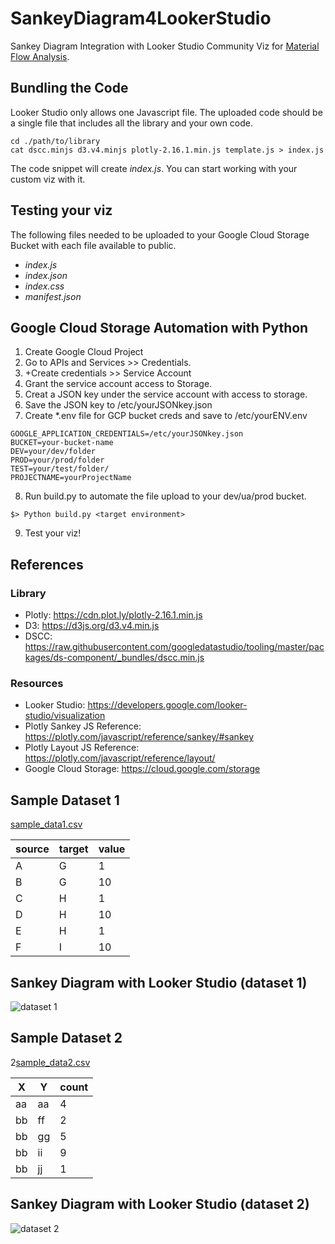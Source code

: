 # SankeyDiagram4LookerStudio
Sankey Diagram Integration with Looker Studio Community Viz for [Material Flow Analysis](https://en.wikipedia.org/wiki/Material_flow_analysis).


## Bundling the Code

Looker Studio only allows one Javascript file. The uploaded code should be a single file that includes all the library and your own code.  

~~~
cd ./path/to/library
cat dscc.minjs d3.v4.minjs plotly-2.16.1.min.js template.js > index.js
~~~
The code snippet will create <i>index.js</i>. You can start working with your custom viz with it.

## Testing your viz
The following files needed to be uploaded to your Google Cloud Storage Bucket with each file available to public.
- <i>index.js</i>
- <i>index.json</i>
- <i>index.css</i>
- <i>manifest.json</i>

## Google Cloud Storage Automation with Python

1. Create Google Cloud Project
2. Go to APIs and Services >> Credentials.  
3. +Create credentials >> Service Account
4. Grant the service account access to Storage.
5. Creat a JSON key under the service account with access to storage.
6. Save the JSON key to /etc/yourJSONkey.json
7. Create *.env file for GCP bucket creds and save to /etc/yourENV.env
~~~
GOOGLE_APPLICATION_CREDENTIALS=/etc/yourJSONkey.json
BUCKET=your-bucket-name
DEV=your/dev/folder
PROD=your/prod/folder
TEST=your/test/folder/
PROJECTNAME=yourProjectName
~~~
8. Run build.py to automate the file upload to your dev/ua/prod bucket.  
~~~
$> Python build.py <target environment>
~~~
9. Test your viz!




## References

### Library
- Plotly: https://cdn.plot.ly/plotly-2.16.1.min.js <br>
- D3:<tr> https://d3js.org/d3.v4.min.js <br>
- DSCC: https://raw.githubusercontent.com/googledatastudio/tooling/master/packages/ds-component/_bundles/dscc.min.js <br>

### Resources
- Looker Studio: https://developers.google.com/looker-studio/visualization <br>
- Plotly Sankey JS Reference: https://plotly.com/javascript/reference/sankey/#sankey <br>
- Plotly Layout JS Reference: https://plotly.com/javascript/reference/layout/ <br>
- Google Cloud Storage: https://cloud.google.com/storage <br>


## Sample Dataset 1
[sample_data1.csv]( https://github.com/knowell41/SankeyDiagram4LookerStudio/blob/main/dataset/sample_data1.csv "sample_data1.csv")

| source | target | value |
| ------ | ------ | ----- |
| A | G | 1 |
| B | G | 10 |
| C | H | 1 |
| D | H | 10 |
| E | H | 1 |
| F | I | 10|

## Sankey Diagram with Looker Studio (dataset 1)
![dataset 1](https://github.com/knowell41/SankeyDiagram4LookerStudio/blob/main/image/sample1.png)

## Sample Dataset 2
2[sample_data2.csv](https://github.com/knowell41/SankeyDiagram4LookerStudio/blob/main/dataset/sample_data2.csv "sample_data2.csv")

|X|Y|count|
|--|--|----|
|aa|aa|4|
|bb|ff|2|
|bb|gg|5|
|bb|ii|9|
|bb|jj|1|

## Sankey Diagram with Looker Studio (dataset 2)
![dataset 2](https://github.com/knowell41/SankeyDiagram4LookerStudio/blob/main/image/sample2.png)


